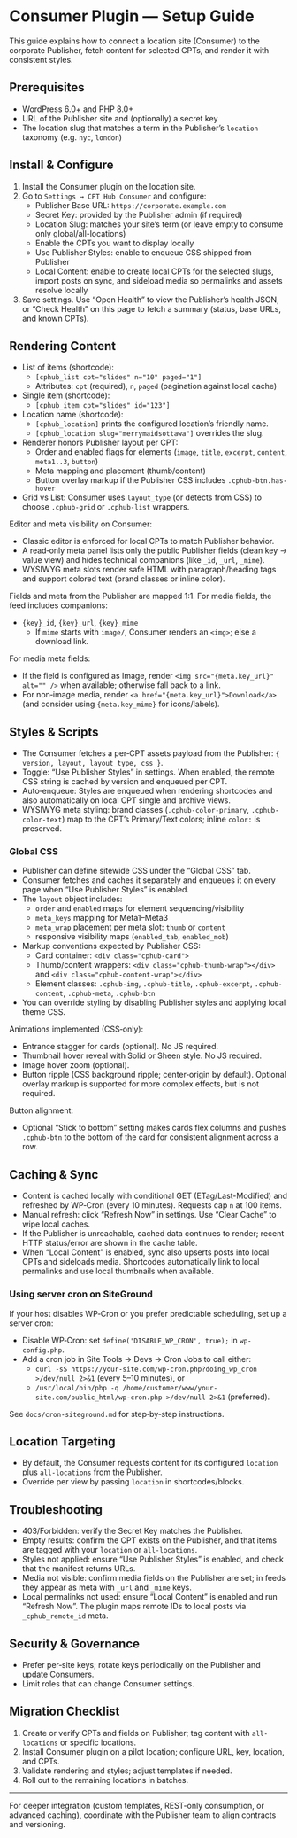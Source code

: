 # Consumer Plugin — Setup Guide

This guide explains how to connect a location site (Consumer) to the corporate Publisher, fetch content for selected CPTs, and render it with consistent styles.

## Prerequisites
- WordPress 6.0+ and PHP 8.0+
- URL of the Publisher site and (optionally) a secret key
- The location slug that matches a term in the Publisher’s `location` taxonomy (e.g. `nyc`, `london`)

## Install & Configure
1. Install the Consumer plugin on the location site.
2. Go to `Settings → CPT Hub Consumer` and configure:
   - Publisher Base URL: `https://corporate.example.com`
   - Secret Key: provided by the Publisher admin (if required)
   - Location Slug: matches your site’s term (or leave empty to consume only global/all-locations)
   - Enable the CPTs you want to display locally
   - Use Publisher Styles: enable to enqueue CSS shipped from Publisher
   - Local Content: enable to create local CPTs for the selected slugs, import posts on sync, and sideload media so permalinks and assets resolve locally
3. Save settings. Use “Open Health” to view the Publisher’s health JSON, or “Check Health” on this page to fetch a summary (status, base URLs, and known CPTs).

## Rendering Content
- List of items (shortcode):
  - `[cphub_list cpt="slides" n="10" paged="1"]`
  - Attributes: `cpt` (required), `n`, `paged` (pagination against local cache)
- Single item (shortcode):
  - `[cphub_item cpt="slides" id="123"]`
- Location name (shortcode):
  - `[cphub_location]` prints the configured location’s friendly name.
  - `[cphub_location slug="merrymaidsottawa"]` overrides the slug.
- Renderer honors Publisher layout per CPT:
  - Order and enabled flags for elements (`image`, `title`, `excerpt`, `content`, `meta1..3`, `button`)
  - Meta mapping and placement (thumb/content)
  - Button overlay markup if the Publisher CSS includes `.cphub-btn.has-hover`
- Grid vs List: Consumer uses `layout_type` (or detects from CSS) to choose `.cphub-grid` or `.cphub-list` wrappers.

Editor and meta visibility on Consumer:
- Classic editor is enforced for local CPTs to match Publisher behavior.
- A read‑only meta panel lists only the public Publisher fields (clean key → value view) and hides technical companions (like `_id`, `_url`, `_mime`).
- WYSIWYG meta slots render safe HTML with paragraph/heading tags and support colored text (brand classes or inline color).

Fields and meta from the Publisher are mapped 1:1. For media fields, the feed includes companions:
- `{key}_id`, `{key}_url`, `{key}_mime`
  - If `mime` starts with `image/`, Consumer renders an `<img>`; else a download link.

For media meta fields:
- If the field is configured as Image, render `<img src="{meta.key_url}" alt="" />` when available; otherwise fall back to a link.
- For non‑image media, render `<a href="{meta.key_url}">Download</a>` (and consider using `{meta.key_mime}` for icons/labels).

## Styles & Scripts
- The Consumer fetches a per‑CPT assets payload from the Publisher: `{ version, layout, layout_type, css }`.
- Toggle: “Use Publisher Styles” in settings. When enabled, the remote CSS string is cached by version and enqueued per CPT.
- Auto‑enqueue: Styles are enqueued when rendering shortcodes and also automatically on local CPT single and archive views.
- WYSIWYG meta styling: brand classes (`.cphub-color-primary`, `.cphub-color-text`) map to the CPT’s Primary/Text colors; inline `color:` is preserved.

### Global CSS
- Publisher can define sitewide CSS under the “Global CSS” tab.
- Consumer fetches and caches it separately and enqueues it on every page when “Use Publisher Styles” is enabled.
- The `layout` object includes:
  - `order` and `enabled` maps for element sequencing/visibility
  - `meta_keys` mapping for Meta1–Meta3
  - `meta_wrap` placement per meta slot: `thumb` or `content`
  - responsive visibility maps (`enabled_tab`, `enabled_mob`)
- Markup conventions expected by Publisher CSS:
  - Card container: `<div class="cphub-card">`
  - Thumb/content wrappers: `<div class="cphub-thumb-wrap"></div>` and `<div class="cphub-content-wrap"></div>`
  - Element classes: `.cphub-img`, `.cphub-title`, `.cphub-excerpt`, `.cphub-content`, `.cphub-meta`, `.cphub-btn`
- You can override styling by disabling Publisher styles and applying local theme CSS.

Animations implemented (CSS‑only):
- Entrance stagger for cards (optional). No JS required.
- Thumbnail hover reveal with Solid or Sheen style. No JS required.
- Image hover zoom (optional).
- Button ripple (CSS background ripple; center‑origin by default). Optional overlay markup is supported for more complex effects, but is not required.

Button alignment:
- Optional “Stick to bottom” setting makes cards flex columns and pushes `.cphub-btn` to the bottom of the card for consistent alignment across a row.

## Caching & Sync
- Content is cached locally with conditional GET (ETag/Last-Modified) and refreshed by WP‑Cron (every 10 minutes). Requests cap `n` at 100 items.
- Manual refresh: click “Refresh Now” in settings. Use “Clear Cache” to wipe local caches.
- If the Publisher is unreachable, cached data continues to render; recent HTTP status/error are shown in the cache table.
- When “Local Content” is enabled, sync also upserts posts into local CPTs and sideloads media. Shortcodes automatically link to local permalinks and use local thumbnails when available.

### Using server cron on SiteGround
If your host disables WP‑Cron or you prefer predictable scheduling, set up a server cron:
- Disable WP‑Cron: set `define('DISABLE_WP_CRON', true);` in `wp-config.php`.
- Add a cron job in Site Tools → Devs → Cron Jobs to call either:
  - `curl -sS https://your-site.com/wp-cron.php?doing_wp_cron >/dev/null 2>&1` (every 5–10 minutes), or
  - `/usr/local/bin/php -q /home/customer/www/your-site.com/public_html/wp-cron.php >/dev/null 2>&1` (preferred).

See `docs/cron-siteground.md` for step‑by‑step instructions.

## Location Targeting
- By default, the Consumer requests content for its configured `location` plus `all-locations` from the Publisher.
- Override per view by passing `location` in shortcodes/blocks.

## Troubleshooting
- 403/Forbidden: verify the Secret Key matches the Publisher.
- Empty results: confirm the CPT exists on the Publisher, and that items are tagged with your `location` or `all-locations`.
- Styles not applied: ensure “Use Publisher Styles” is enabled, and check that the manifest returns URLs.
- Media not visible: confirm media fields on the Publisher are set; in feeds they appear as meta with `_url` and `_mime` keys.
 - Local permalinks not used: ensure “Local Content” is enabled and run “Refresh Now”. The plugin maps remote IDs to local posts via `_cphub_remote_id` meta.

## Security & Governance
- Prefer per‑site keys; rotate keys periodically on the Publisher and update Consumers.
- Limit roles that can change Consumer settings.

## Migration Checklist
1. Create or verify CPTs and fields on Publisher; tag content with `all-locations` or specific locations.
2. Install Consumer plugin on a pilot location; configure URL, key, location, and CPTs.
3. Validate rendering and styles; adjust templates if needed.
4. Roll out to the remaining locations in batches.

---

For deeper integration (custom templates, REST-only consumption, or advanced caching), coordinate with the Publisher team to align contracts and versioning.
